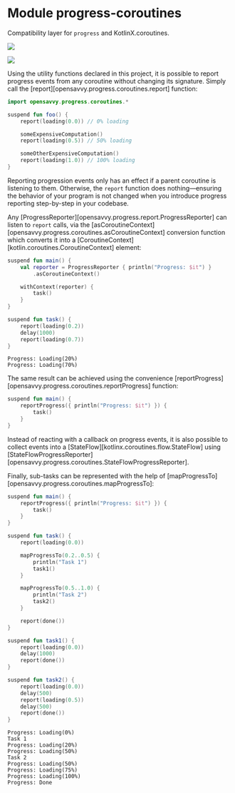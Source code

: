 # Module progress-coroutines

Compatibility layer for `progress` and KotlinX.coroutines.

<a href="https://search.maven.org/search?q=g:%22dev.opensavvy.pedestal%22%20AND%20a:%22progress-coroutines%22"><img src="https://img.shields.io/maven-central/v/dev.opensavvy.pedestal/progress-coroutines.svg?label=Maven%20Central"></a>

<a href="https://gitlab.com/opensavvy/wiki/-/blob/main/stability.md#stability-levels"><img src="https://badgen.net/static/Stability/stable/purple"></a>

Using the utility functions declared in this project, it is possible to report progress events from any coroutine
without changing its signature. Simply call the [report][opensavvy.progress.coroutines.report] function:

```kotlin
import opensavvy.progress.coroutines.*

suspend fun foo() {
    report(loading(0.0)) // 0% loading

    someExpensiveComputation()
    report(loading(0.5)) // 50% loading

    someOtherExpensiveComputation()
    report(loading(1.0)) // 100% loading
}
```

Reporting progression events only has an effect if a parent coroutine is listening to them. Otherwise, the `report`
function does nothing—ensuring the behavior of your program is not changed when you introduce progress reporting
step-by-step in your codebase.

Any [ProgressReporter][opensavvy.progress.report.ProgressReporter] can listen to `report` calls, via
the [asCoroutineContext][opensavvy.progress.coroutines.asCoroutineContext] conversion function which converts
it into a [CoroutineContext][kotlin.coroutines.CoroutineContext] element:

```kotlin
suspend fun main() {
    val reporter = ProgressReporter { println("Progress: $it") }
        .asCoroutineContext()

    withContext(reporter) {
        task()
    }
}

suspend fun task() {
    report(loading(0.2))
    delay(1000)
    report(loading(0.7))
}
```

```text
Progress: Loading(20%)
Progress: Loading(70%)
```

The same result can be achieved using the
convenience [reportProgress][opensavvy.progress.coroutines.reportProgress] function:

```kotlin
suspend fun main() {
    reportProgress({ println("Progress: $it") }) {
        task()
    }
}
```

Instead of reacting with a callback on progress events, it is also possible to collect events into
a [StateFlow][kotlinx.coroutines.flow.StateFlow] using [StateFlowProgressReporter][opensavvy.progress.coroutines.StateFlowProgressReporter].

Finally, sub-tasks can be represented with the help
of [mapProgressTo][opensavvy.progress.coroutines.mapProgressTo]:

```kotlin
suspend fun main() {
    reportProgress({ println("Progress: $it") }) {
        task()
    }
}

suspend fun task() {
    report(loading(0.0))

    mapProgressTo(0.2..0.5) {
        println("Task 1")
        task1()
    }

    mapProgressTo(0.5..1.0) {
        println("Task 2")
        task2()
    }

    report(done())
}

suspend fun task1() {
    report(loading(0.0))
    delay(1000)
    report(done())
}

suspend fun task2() {
    report(loading(0.0))
    delay(500)
    report(loading(0.5))
    delay(500)
    report(done())
}
```

```text
Progress: Loading(0%)
Task 1
Progress: Loading(20%)
Progress: Loading(50%)
Task 2
Progress: Loading(50%)
Progress: Loading(75%)
Progress: Loading(100%)
Progress: Done
```
